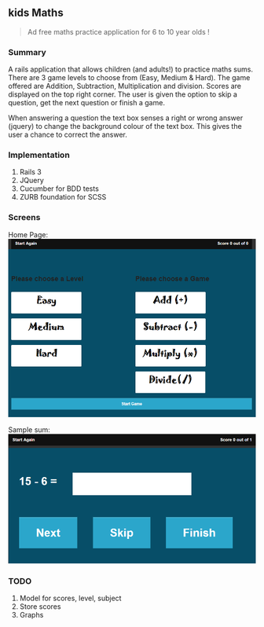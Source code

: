 ## kids Maths
> Ad free maths practice application for 6 to 10 year olds !

### Summary

A rails application that allows children (and adults!) to practice maths sums. There are 3 game levels to choose from (Easy, Medium & Hard). The game offered are Addition, Subtraction, Multiplication and division. Scores are displayed on the top right corner. The user is given the option to skip a question, get the next question or finish a game.

When answering a question the text box senses a right or wrong answer (jquery) to change the background colour of the text box. This gives the user a chance to correct the answer.

### Implementation
1. Rails 3
2. JQuery
3. Cucumber for BDD tests
4. ZURB foundation for SCSS

### Screens
Home Page: 
![alt text](https://github.com/mvemjsun/kids_maths/blob/master/public/images/options.PNG "Kids Maths Home")

Sample sum: 
![alt text](https://github.com/mvemjsun/kids_maths/blob/master/public/images/sum.PNG "Sum")

### TODO
1. Model for scores, level, subject
2. Store scores
3. Graphs